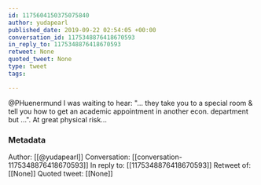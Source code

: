 ```yaml
---
id: 1175604150375075840
author: yudapearl
published_date: 2019-09-22 02:54:05 +00:00
conversation_id: 1175348876418670593
in_reply_to: 1175348876418670593
retweet: None
quoted_tweet: None
type: tweet
tags:

---
```


@PHuenermund I was waiting to hear: "... they take you to a special room &amp; tell you how to get an academic appointment in another econ. department but ...".  At great physical risk...

### Metadata

Author: [[@yudapearl]]
Conversation: [[conversation-1175348876418670593]]
In reply to: [[1175348876418670593]]
Retweet of: [[None]]
Quoted tweet: [[None]]
